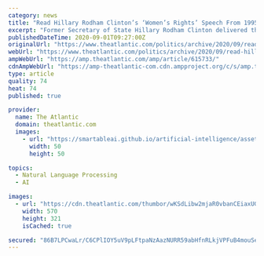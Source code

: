 ```yaml
---
category: news
title: "Read Hillary Rodham Clinton’s ‘Women’s Rights’ Speech From 1995"
excerpt: "Former Secretary of State Hillary Rodham Clinton delivered the following address to the United Nations’ Fourth World Conference on Women, in Beijing, 25 years ago. Then the first lady of the United States,"
publishedDateTime: 2020-09-01T09:27:00Z
originalUrl: "https://www.theatlantic.com/politics/archive/2020/09/read-hillary-rodham-clintons-womens-rights-speech/615733/"
webUrl: "https://www.theatlantic.com/politics/archive/2020/09/read-hillary-rodham-clintons-womens-rights-speech/615733/"
ampWebUrl: "https://amp.theatlantic.com/amp/article/615733/"
cdnAmpWebUrl: "https://amp-theatlantic-com.cdn.ampproject.org/c/s/amp.theatlantic.com/amp/article/615733/"
type: article
quality: 74
heat: 74
published: true

provider:
  name: The Atlantic
  domain: theatlantic.com
  images:
    - url: "https://smartableai.github.io/artificial-intelligence/assets/images/organizations/theatlantic.com-50x50.jpg"
      width: 50
      height: 50

topics:
  - Natural Language Processing
  - AI

images:
  - url: "https://cdn.theatlantic.com/thumbor/wKSdLibw2mjaR0vbanCEiaxUGTM=/0x184:2955x1847/570x321/media/img/mt/2020/08/AP_16267556636381/original.jpg"
    width: 570
    height: 321
    isCached: true

secured: "86B7LPCwaLr/C6CPlIOY5uV9pLFtpaNzAazNURR59abHfnRLkjVPFuB4mouSerwc8hJ+goSMERKzPZ1seNSJ8WRnlaBTyPiDQTUUC2p+re1uixXxZba1xuvRU4Ei0G1Qy3FG+g6+NNDimMi18TI/IFsFo+piIJiIsu2Ip2l+0+gyvgFLYiGaivE/fVHtTuGqBZG9JT6W+ufGxxEM0TD4MOtMmouQpdQvaEtuvyFDLcA4ATVEY8unIJRL8szjc3HOvXvlNaaufA+zPb+ZKPtk8Yz4+AQ5sZpc2hQCV3Y3qp62fhnHCUYCRFp8cmJNjRuMIjeKcgZAx2gSLLRVXwUOBTStedEI8MCm0zTWG0MIXeo=;c2+LSSgzijkUkRtWySupoA=="
---
```


